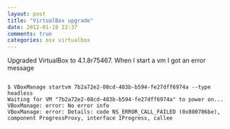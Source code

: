 ```yaml
---
layout: post
title: "VirtualBox upgrade"
date: 2012-01-18 22:37
comments: true
categories: osx virtualbox
---
```


Upgraded VirtualBox to 4.1.8r75467. When I start a vm I got an error message

```

$ VBoxManage startvm 7b2a72e2-08cd-483b-b594-fe27dff6974a --type headless
Waiting for VM "7b2a72e2-08cd-483b-b594-fe27dff6974a" to power on...
VBoxManage: error: No error info
VBoxManage: error: Details: code NS_ERROR_CALL_FAILED (0x800706be), component ProgressProxy, interface IProgress, callee

```

